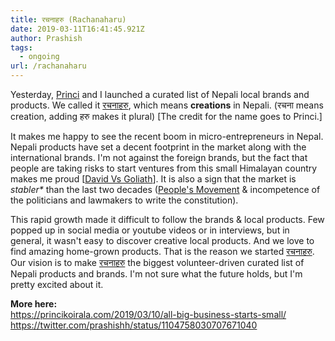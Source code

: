 ```yaml
---
title: रचनाहरु (Rachanaharu)
date: 2019-03-11T16:41:45.921Z
author: Prashish
tags:
  - ongoing
url: /rachanaharu
---
```

Yesterday, [Princi](https://twitter.com/princi_koirala) and I launched a curated list of Nepali local brands and products. We called it [रचनाहरु](http://rachanaharu.com), which means **creations** in Nepali. (रचना means creation, adding हरु makes it plural) \[The credit for the name goes to Princi.]

It makes me happy to see the recent boom in micro-entrepreneurs in Nepal. Nepali products have set a decent footprint in the market along with the international brands. I'm not against the foreign brands, but the fact that people are taking risks to start ventures from this small Himalayan country makes me proud [[David Vs Goliath](https://en.wikipedia.org/wiki/Goliath#Modern_usage_of_%22David_and_Goliath%22)]. It is also a sign that the market is _stabler*_ than the last two decades ([People's Movement](https://en.wikipedia.org/wiki/People%27s_Movement_I_(1990)) & incompetence of the politicians and lawmakers to write the constitution).

This rapid growth made it difficult to follow the brands & local products. Few popped up in social media or youtube videos or in interviews, but in general, it wasn't easy to discover creative local products. And we love to find amazing home-grown products. That is the reason we started [रचनाहरु](http://rachanaharu.com). Our vision is to make [रचनाहरु](http://rachanaharu.com) the biggest volunteer-driven curated list of Nepali products and brands. I'm not sure what the future holds, but I'm pretty excited about it.

**More here:**\
<https://princikoirala.com/2019/03/10/all-big-business-starts-small/>\
<https://twitter.com/prashishh/status/1104758030707671040>
